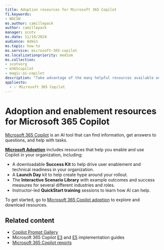 ```yaml
---
title: Adoption resources for Microsoft 365 Copilot
f1.keywords:
- NOCSH
ms.author: camillepack
author: camillepack
manager: scotv
ms.date: 11/19/2024
audience: Admin
ms.topic: how-to
ms.service: microsoft-365-copilot
ms.localizationpriority: medium
ms.collection: 
- scotvorg
- m365copilot
- magic-ai-copilot
description: "Take advantage of the many helpful resources available on the Adoption site as you enable Microsoft 365 Copilot in your organization."
appliesto:
  - ✅ Microsoft 365 Copilot
---
```


# Adoption and enablement resources for Microsoft 365 Copilot

[Microsoft 365 Copilot](microsoft-365-copilot-overview.md) is an AI tool that can find information, get answers to questions, and help with tasks.

**[Microsoft Adoption](https://adoption.microsoft.com/copilot)** includes resources that help you enable and use Copilot in your organization, including:

- A downloadable **Success Kit** to help drive user enablement and technical readiness in your organization.
- A **Launch Day** kit to help create hype around your rollout.
- The **Interactive Scenario Library** with example outcomes and success measures for several different industries and roles.
- Instructor-led **QuickStart training** sessions to learn how AI can help.

To get started, go to [Microsoft 365 Copilot adoption](https://adoption.microsoft.com/copilot) to explore and download resources.

## Related content

- [Copilot Prompt Gallery](copilot-prompt-gallery.md)
- Microsoft 365 Copilot [E3](microsoft-365-copilot-e3-guide.md) and [E5](microsoft-365-copilot-e5-guide.md) implementation guides
- [Microsoft 365 Copilot reports](microsoft-365-copilot-reports-for-admins.md)
